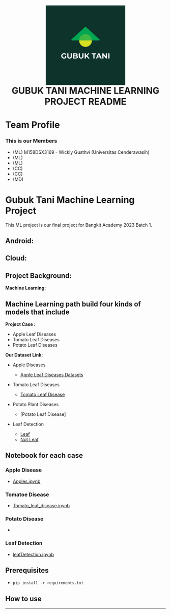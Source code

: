 <h1 align="center">
  <img align="center" src="images\logo.jpg"  width="250"></img>
<br>
GUBUK TANI MACHINE LEARNING PROJECT README
</h1>

# Team Profile

### This is our Members

- (ML) M158DSX3169 - Wickly Gusthvi (Universitas Cenderawasih)
- (ML)
- (ML)
- (CC)
- (CC)
- (MD)

# Gubuk Tani Machine Learning Project

This ML project is our final project for Bangkit Academy 2023 Batch 1.

## **Android:**

## **Cloud:**

## **Project Background:**

**Machine Learning:**

## Machine Learning path build four kinds of models that include

**Project Case :**

- Apple Leaf Diseases
- Tomato Leaf Diseases
- Potato Leaf Diseases

**Our Dataset Link:**

- Apple Diseases
  - [Apple Leaf Diseases Datasets](https://drive.google.com/drive/folders/1ecSphBr8TIXYt4OsOa6zVEPyHyAiRn2p?usp=sharing)
- Tomato Leaf Diseases

  - [Tomato Leaf Disease](https://www.kaggle.com/datasets/noulam/tomato)

- Potato Plant Diseases

  - [Potato Leaf Disease]

- Leaf Detection
  - [Leaf](https://www.kaggle.com/datasets/fabinahian/plant-disease-45-classes)
  - [Not Leaf](https://www.kaggle.com/datasets/lijiyu/imagenet)

## Notebook for each case

### Apple Disease

- [Apples.ipynb](https://github.com/wicklyg/ml-gubuk-tani/blob/master/Notebook/Apples.ipynb)

### Tomatoe Disease

- [Tomato_leaf_disease.ipynb](https://github.com/wicklyg/ml-gubuk-tani/blob/master/Notebook/Tomato_leaf_disease.ipynb)

### Potato Disease

-

### Leaf Detection

- [leafDetection.ipynb](https://github.com/wicklyg/ml-gubuk-tani/blob/master/Notebook/leafDetection.ipynb)

## Prerequisites

- `pip install -r requirements.txt`

## How to use

---

